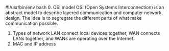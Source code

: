 #!/usr/bin/env bash
0. OSI model
OSI (Open Systems Interconnection) is an abstract model to describe layered communication and computer network design. The idea is to segregate the different parts of what make communication possible.
1. Types of network
LAN connect local devices together, WAN connects LANs together, and WANs are operating over the Internet.
2. MAC and IP address


